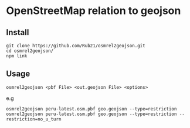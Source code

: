 # OpenStreetMap relation to geojson

## Install

```
git clone https://github.com/Rub21/osmrel2geojson.git
cd osmrel2geojson/
npm link
```
## Usage

```
osmrel2geojson <pbf File> <out.geojson File> <options>
```

e.g

```
osmrel2geojson peru-latest.osm.pbf geo.geojson --type=restriction
osmrel2geojson peru-latest.osm.pbf geo.geojson --type=restriction --restriction=no_u_turn

```